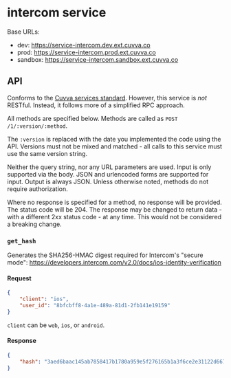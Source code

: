 # intercom service

Base URLs:

- dev: https://service-intercom.dev.ext.cuvva.co
- prod: https://service-intercom.prod.ext.cuvva.co
- sandbox: https://service-intercom.sandbox.ext.cuvva.co

## API

Conforms to the [Cuvva services standard][1]. However, this service is *not*
RESTful. Instead, it follows more of a simplified RPC approach.

All methods are specified below. Methods are called as
`POST /1/:version/:method`.

The `:version` is replaced with the date you implemented the code using the API.
Versions must not be mixed and matched - all calls to this service must use the
same version string.

Neither the query string, nor any URL parameters are used. Input is only
supported via the body. JSON and urlencoded forms are supported for input.
Output is always JSON. Unless otherwise noted, methods do not require
authorization.

Where no response is specified for a method, no response will be provided. The
status code will be 204. The response may be changed to return data - with a
different 2xx status code - at any time. This would not be considered a breaking
change.

### `get_hash`

Generates the SHA256-HMAC digest required for Intercom's "secure mode":
https://developers.intercom.com/v2.0/docs/ios-identity-verification

#### Request

```json
{
	"client": "ios",
	"user_id": "8bfcbff8-4a1e-489a-81d1-2fb141e19159"
}
```

`client` can be `web`, `ios`, or `android`.

#### Response

```json
{
	"hash": "3aed6baac145ab7858417b1780a959e5f276165b1a3f6ce2e31122d667ca766a"
}
```

[1]: https://github.com/cuvva/standards/blob/master/services.md
